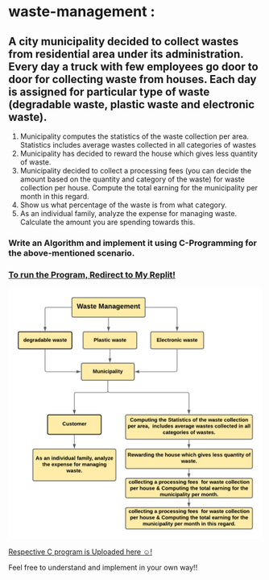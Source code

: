 # waste-management :
## A city municipality decided to collect wastes from residential area under its administration. Every day a truck with few employees go door to door for collecting waste from houses. Each day is assigned for particular type of waste (degradable waste, plastic waste and electronic waste).
1. Municipality computes the statistics of the waste collection per area. Statistics includes average wastes collected in all categories of wastes
2. Municipality has decided to reward the house which gives less quantity of waste.
3. Municipality decided to collect a processing fees (you can decide the amount based on the quantity and category of the waste) for waste collection per house. Compute the total earning for the municipality per month in this regard.
4. Show us what percentage of the waste is from what category.
5. As an individual family, analyze the expense for managing waste. Calculate the amount you are spending towards this.
### Write an Algorithm and implement it using C-Programming for the above-mentioned scenario.
### [To run the Program, Redirect to My Replit!](https://replit.com/@deepaksaip/waste-management)
![Flowchart](WM%20.png)

[Respective C program is Uploaded here :relaxed:!](https://github.com/deepaksaipendyala/waste-management/blob/master/main.c)

Feel free to understand and implement in your own way!!
